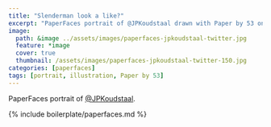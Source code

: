 ```yaml
---
title: "Slenderman look a like?"
excerpt: "PaperFaces portrait of @JPKoudstaal drawn with Paper by 53 on an iPad."
image: 
  path: &image ../assets/images/paperfaces-jpkoudstaal-twitter.jpg 
  feature: *image
  cover: true
  thumbnail: /assets/images/paperfaces-jpkoudstaal-twitter-150.jpg
categories: [paperfaces]
tags: [portrait, illustration, Paper by 53]
---
```


PaperFaces portrait of [@JPKoudstaal](https://twitter.com/JPKoudstaal).

{% include boilerplate/paperfaces.md %}
